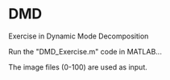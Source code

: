 # DMD
Exercise in Dynamic Mode Decomposition

Run the "DMD_Exercise.m" code in MATLAB...

The image files (0-100) are used as input.
